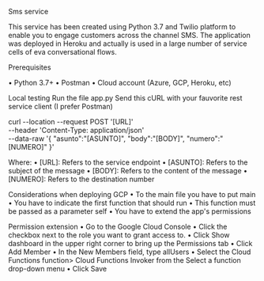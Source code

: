 Sms service

This service has been created using Python 3.7 and Twilio platform to enable you to engage customers across the channel SMS.
The application was deployed in Heroku and actually is used in a large number of service cells of eva conversational flows.

Prerequisites

•	Python 3.7+
•	Postman
•	Cloud account (Azure, GCP, Heroku, etc)

Local testing
Run the file app.py 
Send this cURL with your fauvorite rest service client (I prefer Postman)

curl --location --request POST '[URL]' \
--header 'Content-Type: application/json' \
--data-raw '{
    "asunto":"[ASUNTO]",
    "body":"[BODY]",
    "numero":"[NUMERO]"
}'

Where:
•	[URL]: Refers to the service endpoint
•	[ASUNTO]: Refers to the subject of the message
•	[BODY]: Refers to the content of the message
•	[NUMERO]: Refers to the destination number

Considerations when deploying GCP
•	To the main file you have to put main
•	You have to indicate the first function that should run
•	This function must be passed as a parameter self
•	You have to extend the app's permissions

Permission extension
•	Go to the Google Cloud Console
•	Click the checkbox next to the role you want to grant access to.
•	Click Show dashboard in the upper right corner to bring up the Permissions tab
•	Click Add Member
•	In the New Members field, type allUsers
•	Select the Cloud Functions function> Cloud Functions Invoker from the Select a function drop-down menu
•	Click Save


